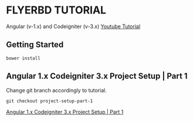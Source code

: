 # FLYERBD TUTORIAL

Angular (v-1.x) and Codeigniter (v-3.x) [Youtube Tutorial](https://www.youtube.com/watch?v=mHc-q0WjTQQ&list=PLmnDE5FTOQtkpGVC6mRs8bkzWYHTWmX2c)


## Getting Started

`bower install`

## Angular 1.x Codeigniter 3.x Project Setup | Part 1

Change git branch accordingly to tutorial.

`git checkout project-setup-part-1`

[Angular 1.x Codeigniter 3.x Project Setup | Part 1](https://www.youtube.com/watch?v=mHc-q0WjTQQ)